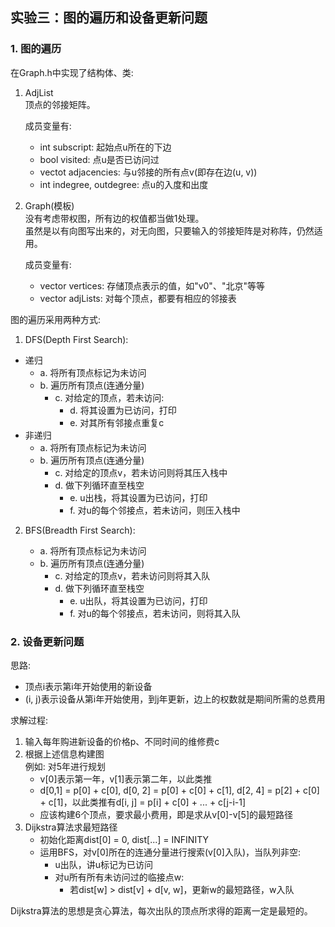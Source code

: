 ## 实验三：图的遍历和设备更新问题

### 1. 图的遍历

在Graph.h中实现了结构体、类:

1. AdjList  
    顶点的邻接矩阵。

    成员变量有:
    + int subscript: 起始点u所在的下边
    + bool visited: 点u是否已访问过
    + vectot<int> adjacencies: 与u邻接的所有点v(即存在边(u, v))
    + int indegree, outdegree: 点u的入度和出度
2. Graph(模板)   
    没有考虑带权图，所有边的权值都当做1处理。  
    虽然是以有向图写出来的，对无向图，只要输入的邻接矩阵是对称阵，仍然适用。  

    成员变量有:
    + vector<Printable> vertices: 存储顶点表示的值，如"v0"、"北京"等等
    + vector<AdjList> adjLists: 对每个顶点，都要有相应的邻接表
    

图的遍历采用两种方式:

1. DFS(Depth First Search):

+ 递归
    - a. 将所有顶点标记为未访问
    - b. 遍历所有顶点(连通分量)
        - c. 对给定的顶点，若未访问:
            - d. 将其设置为已访问，打印
            - e. 对其所有邻接点重复c 
+ 非递归 
    - a. 将所有顶点标记为未访问
    - b. 遍历所有顶点(连通分量)
        - c. 对给定的顶点v，若未访问则将其压入栈中
        - d. 做下列循环直至栈空
            - e. u出栈，将其设置为已访问，打印
            - f. 对u的每个邻接点，若未访问，则压入栈中

2. BFS(Breadth First Search):

    - a. 将所有顶点标记为未访问
    - b. 遍历所有顶点(连通分量)
        - c. 对给定的顶点v，若未访问则将其入队
        - d. 做下列循环直至栈空
            - e. u出队，将其设置为已访问，打印
            - f. 对u的每个邻接点，若未访问，则将其入队

### 2. 设备更新问题

思路:  
+ 顶点i表示第i年开始使用的新设备  
+ (i, j)表示设备从第i年开始使用，到j年更新，边上的权数就是期间所需的总费用 

求解过程:  
1. 输入每年购进新设备的价格p、不同时间的维修费c  
2. 根据上述信息构建图  
    例如: 对5年进行规划  
    + v[0]表示第一年，v[1]表示第二年，以此类推    
    + d[0,1] = p[0] + c[0], d[0, 2] = p[0] + c[0] + c[1], d[2, 4] = p[2] + c[0] + c[1]，以此类推有d[i, j] = p[i] + c[0] + ... + c[j-i-1]  
    + 应该构建6个顶点，要求最小费用，即是求从v[0]-v[5]的最短路径  
3. Dijkstra算法求最短路径    
    + 初始化距离dist[0] = 0, dist[...] = INFINITY  
    + 运用BFS，对v[0]所在的连通分量进行搜索(v[0]入队)，当队列非空:    
        - u出队，讲u标记为已访问  
        - 对u所有所有未访问过的临接点w:  
            - 若dist[w] > dist[v] + d[v, w]，更新w的最短路径，w入队  

Dijkstra算法的思想是贪心算法，每次出队的顶点所求得的距离一定是最短的。  



